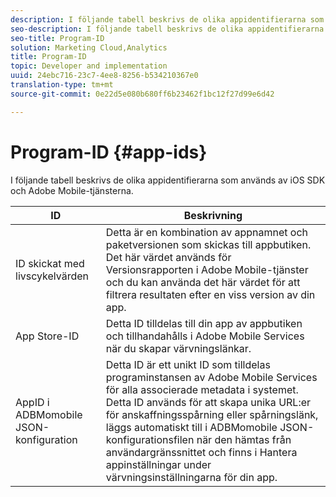 ```yaml
---
description: I följande tabell beskrivs de olika appidentifierarna som används av iOS SDK och Adobe Mobile-tjänsterna.
seo-description: I följande tabell beskrivs de olika appidentifierarna som används av iOS SDK och Adobe Mobile-tjänsterna.
seo-title: Program-ID
solution: Marketing Cloud,Analytics
title: Program-ID
topic: Developer and implementation
uuid: 24ebc716-23c7-4ee8-8256-b534210367e0
translation-type: tm+mt
source-git-commit: 0e22d5e080b680ff6b23462f1bc12f27d99e6d42

---
```



# Program-ID {#app-ids}

I följande tabell beskrivs de olika appidentifierarna som används av iOS SDK och Adobe Mobile-tjänsterna.

| ID | Beskrivning |
|--- |--- |
| ID skickat med livscykelvärden | Detta är en kombination av appnamnet och paketversionen som skickas till appbutiken.  Det här värdet används för Versionsrapporten i Adobe Mobile-tjänster och du kan använda det här värdet för att filtrera resultaten efter en viss version av din app. |
| App Store-ID | Detta ID tilldelas till din app av appbutiken och tillhandahålls i Adobe Mobile Services när du skapar värvningslänkar. |
| AppID i ADBMomobile JSON-konfiguration | Detta ID är ett unikt ID som tilldelas programinstansen av Adobe Mobile Services för alla associerade metadata i systemet.  Detta ID används för att skapa unika URL:er för anskaffningsspårning eller spårningslänk, läggs automatiskt till i ADBMomobile JSON-konfigurationsfilen när den hämtas från användargränssnittet och finns i Hantera appinställningar under värvningsinställningarna för din app. |


